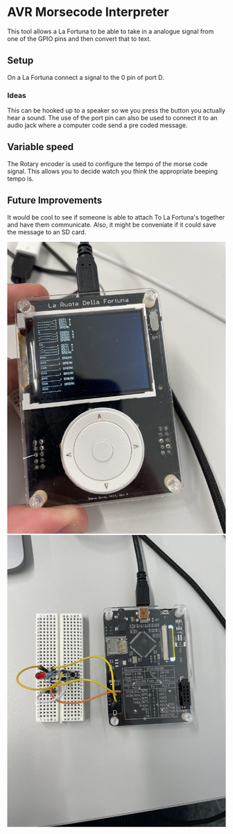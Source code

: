 # AVR Morsecode Interpreter
This tool allows a La Fortuna to be able to take in a analogue signal from one of the GPIO pins and then convert that to text. 
## Setup
On a La Fortuna connect a signal to the 0 pin of port D. 
### Ideas
This can be hooked up to a speaker so we you press the button you actually hear a sound. The use of the port pin can also be used to connect it to an audio jack where a computer code send a pre coded message.

## Variable speed
The Rotary encoder is used to configure the tempo of the morse code signal. This allows you to decide watch you think the appropriate beeping tempo is.

## Future Improvements
It would be cool to see if someone is able to attach To La Fortuna's together and have them communicate. Also, it might be conveniate if it could save the message to an SD card.

![alt text](https://github.com/tjo21dodds/AVR-Morsecode-Interpreter/blob/master/front.jpg?raw=false)
![Screenshot](back.jpg)
